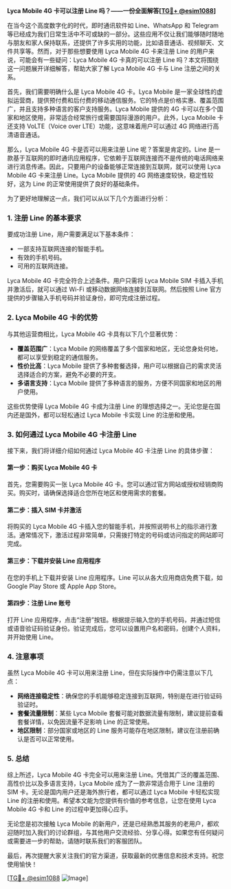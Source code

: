 **Lyca Mobile 4G 卡可以注册 Line 吗？——一份全面解答[[TG💪+ @esim1088](https://t.me/s/esim1088)]**

在当今这个高度数字化的时代，即时通讯软件如 Line、WhatsApp 和 Telegram 等已经成为我们日常生活中不可或缺的一部分。这些应用不仅让我们能够随时随地与朋友和家人保持联系，还提供了许多实用的功能，比如语音通话、视频聊天、文件共享等。然而，对于那些想要使用 Lyca Mobile 4G 卡来注册 Line 的用户来说，可能会有一些疑问：Lyca Mobile 4G 卡真的可以注册 Line 吗？本文将围绕这一问题展开详细解答，帮助大家了解 Lyca Mobile 4G 卡与 Line 注册之间的关系。

首先，我们需要明确什么是 Lyca Mobile 4G 卡。Lyca Mobile 是一家全球性的虚拟运营商，提供预付费和后付费的移动通信服务。它的特点是价格实惠、覆盖范围广，并且支持多种语言的客户支持服务。Lyca Mobile 提供的 4G 卡可以在多个国家和地区使用，非常适合经常旅行或需要国际漫游的用户。此外，Lyca Mobile 卡还支持 VoLTE（Voice over LTE）功能，这意味着用户可以通过 4G 网络进行高清语音通话。

那么，Lyca Mobile 4G 卡是否可以用来注册 Line 呢？答案是肯定的。Line 是一款基于互联网的即时通讯应用程序，它依赖于互联网连接而不是传统的电话网络来进行消息传递。因此，只要用户的设备能够正常连接到互联网，就可以使用 Lyca Mobile 4G 卡来注册 Line。Lyca Mobile 提供的 4G 网络速度较快，稳定性较好，这为 Line 的正常使用提供了良好的基础条件。

为了更好地理解这一点，我们可以从以下几个方面进行分析：

### **1. 注册 Line 的基本要求**
要成功注册 Line，用户需要满足以下基本条件：
- 一部支持互联网连接的智能手机。
- 有效的手机号码。
- 可用的互联网连接。

Lyca Mobile 4G 卡完全符合上述条件。用户只需将 Lyca Mobile SIM 卡插入手机并激活后，就可以通过 Wi-Fi 或移动数据网络连接到互联网。然后按照 Line 官方提供的步骤输入手机号码并验证身份，即可完成注册过程。

### **2. Lyca Mobile 4G 卡的优势**
与其他运营商相比，Lyca Mobile 4G 卡具有以下几个显著优势：
- **覆盖范围广**：Lyca Mobile 的网络覆盖了多个国家和地区，无论您身处何地，都可以享受到稳定的通信服务。
- **性价比高**：Lyca Mobile 提供了多种套餐选择，用户可以根据自己的需求灵活选择适合的方案，避免不必要的开支。
- **多语言支持**：Lyca Mobile 提供了多种语言的服务，方便不同国家和地区的用户使用。

这些优势使得 Lyca Mobile 4G 卡成为注册 Line 的理想选择之一。无论您是在国内还是国外，都可以轻松通过 Lyca Mobile 卡实现 Line 的注册和使用。

### **3. 如何通过 Lyca Mobile 4G 卡注册 Line**
接下来，我们将详细介绍如何通过 Lyca Mobile 4G 卡注册 Line 的具体步骤：

#### **第一步：购买 Lyca Mobile 4G 卡**
首先，您需要购买一张 Lyca Mobile 4G 卡。您可以通过官方网站或授权经销商购买。购买时，请确保选择适合您所在地区和使用需求的套餐。

#### **第二步：插入 SIM 卡并激活**
将购买的 Lyca Mobile 4G 卡插入您的智能手机，并按照说明书上的指示进行激活。通常情况下，激活过程非常简单，只需拨打特定的号码或访问指定的网站即可完成。

#### **第三步：下载并安装 Line 应用程序**
在您的手机上下载并安装 Line 应用程序。Line 可以从各大应用商店免费下载，如 Google Play Store 或 Apple App Store。

#### **第四步：注册 Line 账号**
打开 Line 应用程序，点击“注册”按钮。根据提示输入您的手机号码，并通过短信或语音验证码验证身份。验证完成后，您可以设置用户名和密码，创建个人资料，并开始使用 Line。

### **4. 注意事项**
虽然 Lyca Mobile 4G 卡可以用来注册 Line，但在实际操作中仍需注意以下几点：
- **网络连接稳定性**：确保您的手机能够稳定连接到互联网，特别是在进行验证码验证时。
- **套餐流量限制**：某些 Lyca Mobile 套餐可能对数据流量有限制，建议提前查看套餐详情，以免因流量不足影响 Line 的正常使用。
- **地区限制**：部分国家或地区的 Line 服务可能存在地区限制，建议在注册前确认是否可以正常使用。

### **5. 总结**
综上所述，Lyca Mobile 4G 卡完全可以用来注册 Line。凭借其广泛的覆盖范围、高性价比以及多语言支持，Lyca Mobile 成为了一款非常适合用于 Line 注册的 SIM 卡。无论是国内用户还是海外旅行者，都可以通过 Lyca Mobile 卡轻松实现 Line 的注册和使用。希望本文能为您提供有价值的参考信息，让您在使用 Lyca Mobile 4G 卡和 Line 的过程中更加得心应手。

无论您是初次接触 Lyca Mobile 的新用户，还是已经熟悉其服务的老用户，都欢迎随时加入我们的讨论群组，与其他用户交流经验、分享心得。如果您有任何疑问或需要进一步的帮助，请随时联系我们的客服团队。

最后，再次提醒大家关注我们的官方渠道，获取最新的优惠信息和技术支持。祝您使用愉快！

[[TG💪+ @esim1088](https://t.me/s/esim1088) ![Image](https://i.postimg.cc/4NQfJmqS/Snipaste-2025-05-13-00-14-12.png)]